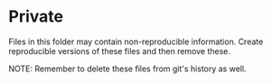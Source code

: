# Private

Files in this folder may contain non-reproducible information. Create reproducible versions of these files and then remove these.

NOTE: Remember to delete these files from git's history as well.
